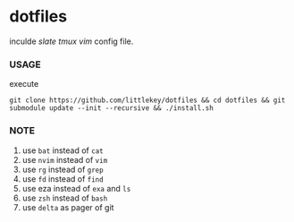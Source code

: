 dotfiles
========

inculde *slate* *tmux* *vim* config file.

### USAGE

execute

`git clone https://github.com/littlekey/dotfiles && cd dotfiles && git submodule update --init --recursive && ./install.sh`

### NOTE

1. use `bat` instead of `cat`
2. use `nvim` instead of `vim`
3. use `rg` instead of `grep`
4. use `fd` instead of `find`
5. use eza instead of `exa` and `ls`
6. use `zsh` instead of `bash`
7. use `delta` as pager of git

